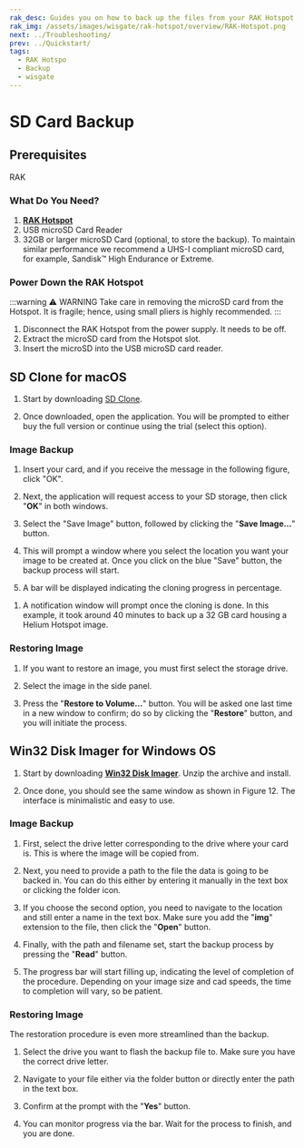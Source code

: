 ```yaml
---
rak_desc: Guides you on how to back up the files from your RAK Hotspot to either macOS or Windows OS and also, on how to restore images. With these backup tools, it lessens the hassle of saving the SD Card files of your LoRaWAN Gateway.
rak_img: /assets/images/wisgate/rak-hotspot/overview/RAK-Hotspot.png
next: ../Troubleshooting/
prev: ../Quickstart/
tags:
  - RAK Hotspo
  - Backup
  - wisgate
---
```


# SD Card Backup

## Prerequisites
RAK
### What Do You Need?

1. [**RAK Hotspot**](https://store.rakwireless.com/products/rak-hotspot-miner?utm_source=RAKHotspotMiner&utm_medium=Document&utm_campaign=BuyFromStore)
2. USB microSD Card Reader
3. 32GB or larger microSD Card (optional, to store the backup). To maintain similar performance we recommend a UHS-I compliant microSD card, for example, Sandisk&trade; High Endurance or Extreme.


### Power Down the RAK Hotspot

:::warning ⚠️ WARNING
Take care in removing the microSD card from the Hotspot. It is fragile; hence, using small pliers is highly recommended.
:::

1. Disconnect the RAK Hotspot from the power supply. It needs to be off.
2. Extract the microSD card from the Hotspot slot.
3. Insert the microSD into the USB microSD card reader.


## SD Clone for macOS

1. Start by downloading [SD Clone](https://twocanoes.com/products/mac/sd-clone/).

<rk-img
  src="/assets/images/wisgate/rak-hotspot/backup/mac/1.png"
  width="100%"
  caption="Download SD Clone"
/>

2. Once downloaded, open the application. You will be prompted to either buy the full version or continue using the trial (select this option).

<rk-img
  src="/assets/images/wisgate/rak-hotspot/backup/mac/2.png"
  width="100%"
  caption="Selecting Clone Trial or Buy Option"
/>


### Image Backup

1. Insert your card, and if you receive the message in the following figure, click "OK".

<rk-img
  src="/assets/images/wisgate/rak-hotspot/backup/mac/3.png"
  width="100%"
  caption="SD Clone Authentication"
/>

2. Next, the application will request access to your SD storage, then click "**OK**" in both windows.


<rk-img
  src="/assets/images/wisgate/rak-hotspot/backup/mac/4.png"
  width="100%"
  caption="Accessing SD Storage"
/>

<rk-img
  src="/assets/images/wisgate/rak-hotspot/backup/mac/5.png"
  width="100%"
  caption="Allowing SD Clone to Access Files"
/>

3. Select the "Save Image" button, followed by clicking the "**Save Image...**" button.

<rk-img
  src="/assets/images/wisgate/rak-hotspot/backup/mac/6.png"
  width="100%"
  caption="Save Image"
/>

4. This will prompt a window where you select the location you want your image to be created at. Once you click on the blue "Save" button, the backup process will start.

<rk-img
  src="/assets/images/wisgate/rak-hotspot/backup/mac/7.png"
  width="100%"
  caption="Selecting File Folder"
/>

5. A bar will be displayed indicating the cloning progress in percentage.

<rk-img
  src="/assets/images/wisgate/rak-hotspot/backup/mac/8.png"
  width="100%"
  caption="Ongoing Cloning Process"
/>

1. A notification window will prompt once the cloning is done. In this example, it took around 40 minutes to back up a 32&nbsp;GB card housing a Helium Hotspot image.

<rk-img
  src="/assets/images/wisgate/rak-hotspot/backup/mac/9.png"
  width="100%"
  caption="Clone Complete"
/>

### Restoring Image

1. If you want to restore an image, you must first select the storage drive.

<rk-img
  src="/assets/images/wisgate/rak-hotspot/backup/mac/10.png"
  width="100%"
  caption="Selecting Storage Device"
/>

2. Select the image in the side panel.

<rk-img
  src="/assets/images/wisgate/rak-hotspot/backup/mac/11.png"
  width="100%"
  caption="Selecting Image"
/>

3. Press the "**Restore to Volume...**" button. You will be asked one last time in a new window to confirm; do so by clicking the "**Restore**" button, and you will initiate the process.

<rk-img
  src="/assets/images/wisgate/rak-hotspot/backup/mac/12.png"
  width="100%"
  caption="Restoring Image to Volume"
/>

## Win32 Disk Imager for Windows OS

1. Start by downloading [**Win32 Disk Imager**](https://win32diskimager.download/download-win32-disk-imager/). Unzip the archive and install.

2. Once done, you should see the same window as shown in Figure 12. The interface is minimalistic and easy to use.

<rk-img
  src="/assets/images/wisgate/rak-hotspot/backup/win/1.png"
  width="45%"
  caption="Downloading Win31 Disk Imager"
/>


### Image Backup

1. First, select the drive letter corresponding to the drive where your card is. This is where the image will be copied from.

<rk-img
  src="/assets/images/wisgate/rak-hotspot/backup/win/2.png"
  width="45%"
  caption="Selecting Storage Device"
/>

2. Next, you need to provide a path to the file the data is going to be backed in. You can do this either by entering it manually in the text box or clicking the folder icon.

<rk-img
  src="/assets/images/wisgate/rak-hotspot/backup/win/3.png"
  width="45%"
  caption="Selecting Image File Path"
/>

3. If you choose the second option, you need to navigate to the location and still enter a name in the text box. Make sure you add the "**img**" extension to the file, then click the "**Open**" button.

<rk-img
  src="/assets/images/wisgate/rak-hotspot/backup/win/4.png"
  width="70%"
  caption="Entering Image File Name"
/>

4. Finally, with the path and filename set, start the backup process by pressing the "**Read**" button.

<rk-img
  src="/assets/images/wisgate/rak-hotspot/backup/win/5.png"
  width="45%"
  caption="Start the Backup Process"
/>

5. The progress bar will start filling up, indicating the level of completion of the procedure. Depending on your image size and cad speeds, the time to completion will vary, so be patient.

<rk-img
  src="/assets/images/wisgate/rak-hotspot/backup/win/6.png"
  width="45%"
  caption="Ongoing Backup Process"
/>

### Restoring Image

The restoration procedure is even more streamlined than the backup.

1. Select the drive you want to flash the backup file to. Make sure you have the correct drive letter.

<rk-img
  src="/assets/images/wisgate/rak-hotspot/backup/win/7.png"
  width="45%"
  caption="Selecting Storage Device"
/>

2. Navigate to your file either via the folder button or directly enter the path in the text box.

<rk-img
  src="/assets/images/wisgate/rak-hotspot/backup/win/8.png"
  width="45%"
  caption="Selecting Image File Location"
/>

<rk-img
  src="/assets/images/wisgate/rak-hotspot/backup/win/9.png"
  width="70%"
  caption="Locating the Image File Path"
/>

3. Confirm at the prompt with the "**Yes**" button.

<rk-img
  src="/assets/images/wisgate/rak-hotspot/backup/win/10.png"
  width="30%"
  caption="Start the Restoring Process"
/>

4. You can monitor progress via the bar. Wait for the process to finish, and you are done.

<rk-img
  src="/assets/images/wisgate/rak-hotspot/backup/win/11.png"
  width="45%"
  caption="Ongoing Restoring Process"
/>